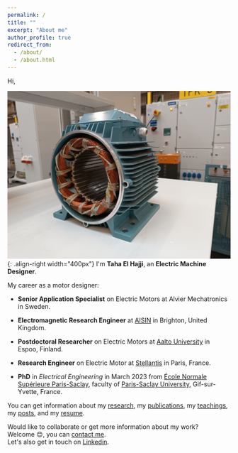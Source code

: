 ```yaml
---
permalink: /
title: ""
excerpt: "About me"
author_profile: true
redirect_from: 
  - /about/
  - /about.html
---
```



Hi,  

![Illustration of electric machines](/images/homepage_electric_machines.png){: .align-right width="400px"}
I'm **Taha El Hajji**, an **Electric Machine Designer**.  

My career as a motor designer:  

- **Senior Application Specialist** on Electric Motors at Alvier Mechatronics in Sweden.  

- **Electromagnetic Research Engineer** at <a href="https://www.aisin.com/en/" target="_blank">AISIN</a> in Brighton, United Kingdom.  

- **Postdoctoral Researcher** on Electric Motors at <a href="https://www.aalto.fi/en" target="_blank">Aalto University</a> in Espoo, Finland.  

- **Research Engineer** on Electric Motor at <a href="https://www.stellantis.com/en" target="_blank">Stellantis</a> in Paris, France.  

- **PhD** in *Electrical Engineering* in March 2023 from <a href="https://ens-paris-saclay.fr/en" target="_blank">École Normale Supérieure Paris-Saclay</a>, faculty of <a href="https://www.universite-paris-saclay.fr/en" target="_blank">Paris-Saclay University</a>, Gif-sur-Yvette, France.  

You can get information about my <a href="research">research</a>, my <a href="https://scholar.google.com/citations?user=n2NVwNAAAAAJ&hl=fr&oi=ao" target="_blank">publications</a>, my <a href="teaching">teachings</a>, my <a href="network-posts-archive"> posts</a>, and my <a href="/files/Resume_Taha_EL-HAJJI.pdf">resume</a>.

Would like to collaborate or get more information about my work?  
Welcome 😊, you can <a href="mailto:taha.elhajji@gmail.com">contact me</a>.  
Let's also get in touch on <a href="https://www.linkedin.com/in/taha-el-hajji-research-electric-machines/" target="_blank">Linkedin</a>.


